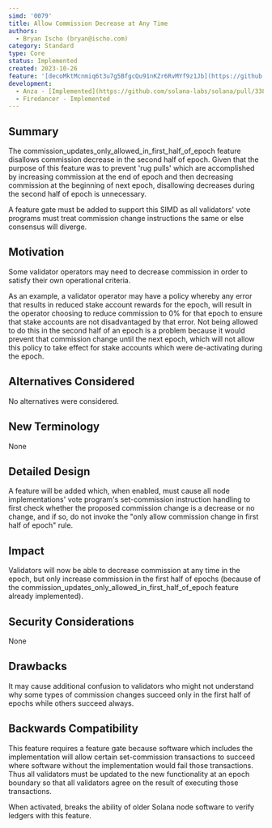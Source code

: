 ```yaml
---
simd: '0079'
title: Allow Commission Decrease at Any Time
authors:
  - Bryan Ischo (bryan@ischo.com)
category: Standard
type: Core
status: Implemented
created: 2023-10-26
feature: '[decoMktMcnmiq6t3u7g5BfgcQu91nKZr6RvMYf9z1Jb](https://github.com/solana-labs/solana/issues/33994)'
development:
  - Anza - [Implemented](https://github.com/solana-labs/solana/pull/33847)
  - Firedancer - Implemented
---
```


## Summary

The commission_updates_only_allowed_in_first_half_of_epoch feature disallows
commission decrease in the second half of epoch. Given that the purpose of this
feature was to prevent 'rug pulls' which are accomplished by increasing
commission at the end of epoch and then decreasing commission at the beginning
of next epoch, disallowing decreases during the second half of epoch is
unnecessary.

A feature gate must be added to support this SIMD as all validators' vote
programs must treat commission change instructions the same or else consensus
will diverge.

## Motivation

Some validator operators may need to decrease commission in order to satisfy
their own operational criteria.

As an example, a validator operator may have a policy whereby any error that
results in reduced stake account rewards for the epoch, will result in the
operator choosing to reduce commission to 0% for that epoch to ensure that
stake accounts are not disadvantaged by that error.  Not being allowed to do
this in the second half of an epoch is a problem because it would prevent that
commission change until the next epoch, which will not allow this policy to
take effect for stake accounts which were de-activating during the epoch.

## Alternatives Considered

No alternatives were considered.

## New Terminology

None

## Detailed Design

A feature will be added which, when enabled, must cause all node
implementations' vote program's set-commission instruction handling to first
check whether the proposed commission change is a decrease or no change, and if
so, do not invoke the "only allow commission change in first half of epoch"
rule.

## Impact

Validators will now be able to decrease commission at any time in the epoch,
but only increase commission in the first half of epochs (because of the
commission_updates_only_allowed_in_first_half_of_epoch feature already
implemented).

## Security Considerations

None

## Drawbacks

It may cause additional confusion to validators who might not understand why
some types of commission changes succeed only in the first half of epochs while
others succeed always.

## Backwards Compatibility

This feature requires a feature gate because software which includes the
implementation will allow certain set-commission transactions to succeed where
software without the implementation would fail those transactions.  Thus all
validators must be updated to the new functionality at an epoch boundary so
that all validators agree on the result of executing those transactions.

When activated, breaks the ability of older Solana node software to verify
ledgers with this feature.

